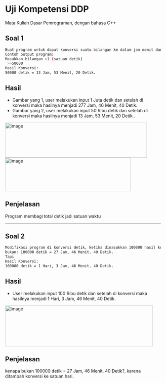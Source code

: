 # Uji Kompetensi DDP

Mata Kuliah Dasar Pemrograman, dengan bahasa C++

## Soal 1
```bash
Buat program untuk dapat konversi suatu bilangan ke dalam jam menit dan detik.
Contoh output program:
Masukkan bilangan >1 (satuan detik)
 >>50000
Hasil Konversi:
50000 detik = 13 Jam, 53 Menit, 20 Detik.
```

## Hasil
 - Gambar yang 1, user melakukan input 1 Juta detik dan setelah di konversi maka hasilnya menjadi 277 Jam, 46 Menit, 40 Detik.
 - Gambar yang 2, user melakukan input 50 Ribu detik dan setelah di konversi maka hasilnya menjadi 13 Jam, 53 Menit, 20 Detik..
 
<img width="459" height="113" alt="image" src="https://github.com/user-attachments/assets/a3585315-566b-46f0-aca1-576a8ae4d79c" />
<img width="406" height="109" alt="image" src="https://github.com/user-attachments/assets/6778960c-f81a-438b-9c9e-64a0418f3758" />

## Penjelasan
Program membagi total detik jadi satuan waktu

---

## Soal 2
```bash
Modifikasi program di konversi detik, ketika dimasukkan 100000 hasil konversinya
bukan: 100000 detik = 27 Jam, 46 Menit, 40 Detik.
Tapi 
Hasil Konversi:
100000 detik = 1 Hari, 3 Jam, 46 Menit, 40 Detik.
```

## Hasil
 - User melakukan input 100 Ribu detik dan setelah di konversi maka hasilnya menjadi 1 Hari, 3 Jam, 46 Menit, 40 Detik.

<img width="478" height="132" alt="image" src="https://github.com/user-attachments/assets/4359f0d3-e96b-40f9-a0df-9d7acf605836" />

## Penjelasan

kenapa bukan 100000 detik = 27 Jam, 46 Menit, 40 Detik?, karena ditambah konversi ke satuan hari.
 
